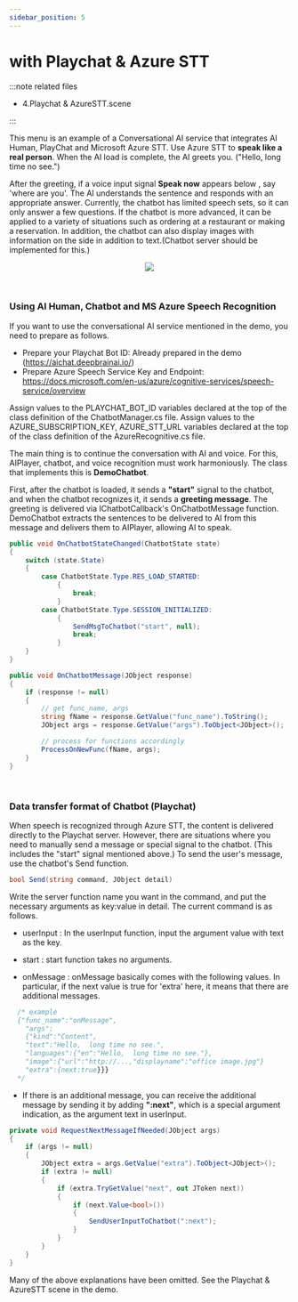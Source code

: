 ```yaml
---
sidebar_position: 5
---
```


# with Playchat & Azure STT

:::note related files

- 4.Playchat & AzureSTT.scene

:::

This menu is an example of a Conversational AI service that integrates AI Human, PlayChat and Microsoft Azure STT. Use Azure STT to **speak like a real person**. When the AI load is complete, the AI greets you. ("Hello, long time no see.") 

After the greeting, if a voice input signal **Speak now** appears below , say 'where are you'. The AI understands the sentence and responds with an appropriate answer. Currently, the chatbot has limited speech sets, so it can only answer a few questions. If the chatbot is more advanced, it can be applied to a variety of situations such as ordering at a restaurant or making a reservation. In addition, the chatbot can also display images with information on the side in addition to text.(Chatbot server should be implemented for this.)

<p align="center">
<img src="/img/aihuman/unity/sampleproject_azurestt.png" style={{zoom: "40%"}} />
</p>


<br/>

### Using AI Human, Chatbot and MS Azure Speech Recognition

If you want to use the conversational AI service mentioned in the demo, you need to prepare as follows.

- Prepare your Playchat Bot ID: Already prepared in the demo (https://aichat.deepbrainai.io/)
- Prepare Azure Speech Service Key and Endpoint: https://docs.microsoft.com/en-us/azure/cognitive-services/speech-service/overview

Assign values to the PLAYCHAT_BOT_ID variables declared at the top of the class definition of the ChatbotManager.cs file.
Assign values to the AZURE_SUBSCRIPTION_KEY, AZURE_STT_URL variables declared at the top of the class definition of the AzureRecognitive.cs file.

The main thing is to continue the conversation with AI and voice. For this, AIPlayer, chatbot, and voice recognition must work harmoniously. The class that implements this is **DemoChatbot**.

First, after the chatbot is loaded, it sends a **"start"** signal to the chatbot, and when the chatbot recognizes it, it sends a **greeting message**. The greeting is delivered via IChatbotCallback's OnChatbotMessage function. DemoChatbot extracts the sentences to be delivered to AI from this message and delivers them to AIPlayer, allowing AI to speak.

```csharp
public void OnChatbotStateChanged(ChatbotState state)
{
    switch (state.State)
    {
        case ChatbotState.Type.RES_LOAD_STARTED:
            {                              
                break;
            }               
        case ChatbotState.Type.SESSION_INITIALIZED:
            {                                                  
                SendMsgToChatbot("start", null);
                break;
            }              
    }
}

public void OnChatbotMessage(JObject response)
{       
    if (response != null)
    {
        // get func_name, args
        string fName = response.GetValue("func_name").ToString();
        JObject args = response.GetValue("args").ToObject<JObject>();

        // process for functions accordingly
        ProcessOnNewFunc(fName, args);
    }
}
```


<br/>

### Data transfer format of Chatbot (Playchat)

When speech is recognized through Azure STT, the content is delivered directly to the Playchat server. However, there are situations where you need to manually send a message or special signal to the chatbot. (This includes the "start" signal mentioned above.) To send the user's message, use the chatbot's Send function.

```csharp
bool Send(string command, JObject detail)
```

Write the server function name you want in the command, and put the necessary arguments as key:value in detail. The current command is as follows.

- userInput : In the userInput function, input the argument value with text as the key.

- start : start function takes no arguments.

- onMessage : onMessage basically comes with the following values. In particular, if the next value is true for 'extra' here, it means that there are additional messages. 

```csharp
  /* example
  {"func_name":"onMessage",
  	"args":
   	{"kind":"Content",
    "text":"Hello,  long time no see.",
    "languages":{"en":"Hello,  long time no see."},
    "image":{"url":"http://...,"displayname":"office image.jpg"}
    "extra":{next:true}}}
  */ 
```

- If there is an additional message, you can receive the additional message by sending it by adding **":next"**, which is a special argument indication, as the argument text in userInput.

```csharp
private void RequestNextMessageIfNeeded(JObject args)
{
    if (args != null)
    {
        JObject extra = args.GetValue("extra").ToObject<JObject>();
        if (extra != null)
        {
            if (extra.TryGetValue("next", out JToken next))
            {
                if (next.Value<bool>())
                {
                    SendUserInputToChatbot(":next");
                }
            }
        }
    }
}
```

Many of the above explanations have been omitted. See the Playchat & AzureSTT scene in the demo.
